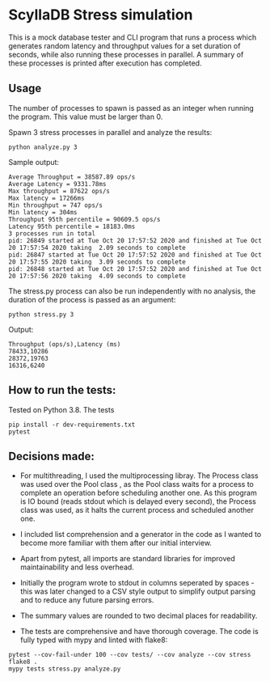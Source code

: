 # ScyllaDB Stress simulation
This is a mock database tester and CLI program that runs a process which generates random latency and throughput
values for a set duration of seconds, while also running these processes in parallel. A summary of these processes is
printed after execution has completed.

## Usage
The number of processes to spawn is passed as an integer when running the program. This value must be larger than 0.

Spawn 3 stress processes in parallel and analyze the results:

```
python analyze.py 3
```

Sample output:
```
Average Throughput = 38587.89 ops/s
Average Latency = 9331.78ms
Max throughput = 87622 ops/s
Max latency = 17266ms
Min throughput = 747 ops/s
Min latency = 304ms
Throughput 95th percentile = 90609.5 ops/s
Latency 95th percentile = 18183.0ms
3 processes run in total
pid: 26849 started at Tue Oct 20 17:57:52 2020 and finished at Tue Oct 20 17:57:54 2020 taking  2.09 seconds to complete
pid: 26847 started at Tue Oct 20 17:57:52 2020 and finished at Tue Oct 20 17:57:55 2020 taking  3.09 seconds to complete
pid: 26848 started at Tue Oct 20 17:57:52 2020 and finished at Tue Oct 20 17:57:56 2020 taking  4.09 seconds to complete
```
The stress.py process can also be run independently with no analysis,
the duration of the process is passed as an argument:

```
python stress.py 3
```

Output:
```
Throughput (ops/s),Latency (ms)
78433,10286
28372,19763
16316,6240
```




## How to run the tests:
Tested on Python 3.8. The tests 
```
pip install -r dev-requirements.txt
pytest
```

## Decisions made:

- For multithreading, I used the multiprocessing libray. The Process class was used over the Pool class , as the Pool
 class waits for a process to complete
an operation before scheduling another one. As this program is IO bound (reads stdout which is delayed every second),
the Process class was used, as it halts the current process and scheduled another one.

- I included list comprehension and a generator in the code as I wanted to become more familiar with them after 
our initial interview.

- Apart from pytest, all imports are standard libraries for improved maintainability and less overhead.

- Initially the program wrote to stdout in columns seperated by spaces - this was later changed to a CSV style
output to simplify output parsing and to reduce any future parsing errors.

- The summary values are rounded to two decimal places for readability.

- The tests are comprehensive and have thorough coverage. The code is fully typed with mypy and linted with flake8:
```
pytest --cov-fail-under 100 --cov tests/ --cov analyze --cov stress
flake8 .
mypy tests stress.py analyze.py
```